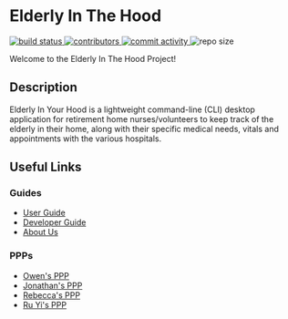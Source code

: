 # Elderly In The Hood

<a href="https://github.com/AY2122S1-CS2113-T16-2/tp/actions/workflows/gradle.yml">
   <img src="https://img.shields.io/github/workflow/status/AY2122S1-CS2113-T16-2/tp/Java%20CI" alt="build status" />
</a>
<a href="https://github.com/AY2122S1-CS2113-T16-2/tp/graphs/contributors" alt="Contributors">
    <img src="https://img.shields.io/github/contributors/AY2122S1-CS2113-T16-2/tp" alt="contributors"/>
</a>
<a href="https://github.com/AY2122S1-CS2113-T16-2/tp/commits/master">
    <img src="https://img.shields.io/github/commit-activity/w/AY2122S1-CS2113-T16-2/tp" alt="commit activity"/>
</a>
<img src="https://img.shields.io/github/repo-size/AY2122S1-CS2113-T16-2/tp" alt="repo size"/>

Welcome to the Elderly In The Hood Project!

## Description
Elderly In Your Hood is a lightweight command-line (CLI) desktop application for retirement home nurses/volunteers to keep track of the elderly in their home, along with their specific medical needs, vitals and appointments with the various hospitals.

## Useful Links

### Guides
- [User Guide](https://ay2122s1-cs2113-t16-2.github.io/tp/UserGuide.html)
- [Developer Guide](https://ay2122s1-cs2113-t16-2.github.io/tp/DeveloperGuide.html)
- [About Us](https://ay2122s1-cs2113-t16-2.github.io/tp/AboutUs.html)

### PPPs
- [Owen's PPP](https://ay2122s1-cs2113-t16-2.github.io/tp/team/owensoh.html)
- [Jonathan's PPP](https://ay2122s1-cs2113-t16-2.github.io/tp/team/wutdequack.html)
- [Rebecca's PPP](https://ay2122s1-cs2113-t16-2.github.io/tp/team/nguyin.html)
- [Ru Yi's PPP](https://ay2122s1-cs2113-t16-2.github.io/tp/team/ruyian.html)